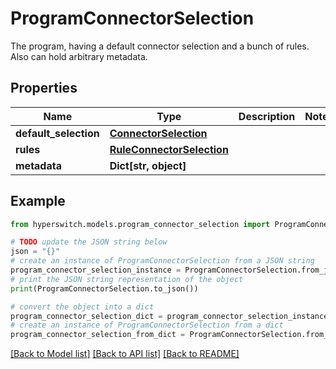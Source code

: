 # ProgramConnectorSelection

The program, having a default connector selection and a bunch of rules. Also can hold arbitrary metadata.

## Properties

Name | Type | Description | Notes
------------ | ------------- | ------------- | -------------
**default_selection** | [**ConnectorSelection**](ConnectorSelection.md) |  | 
**rules** | [**RuleConnectorSelection**](RuleConnectorSelection.md) |  | 
**metadata** | **Dict[str, object]** |  | 

## Example

```python
from hyperswitch.models.program_connector_selection import ProgramConnectorSelection

# TODO update the JSON string below
json = "{}"
# create an instance of ProgramConnectorSelection from a JSON string
program_connector_selection_instance = ProgramConnectorSelection.from_json(json)
# print the JSON string representation of the object
print(ProgramConnectorSelection.to_json())

# convert the object into a dict
program_connector_selection_dict = program_connector_selection_instance.to_dict()
# create an instance of ProgramConnectorSelection from a dict
program_connector_selection_from_dict = ProgramConnectorSelection.from_dict(program_connector_selection_dict)
```
[[Back to Model list]](../README.md#documentation-for-models) [[Back to API list]](../README.md#documentation-for-api-endpoints) [[Back to README]](../README.md)


